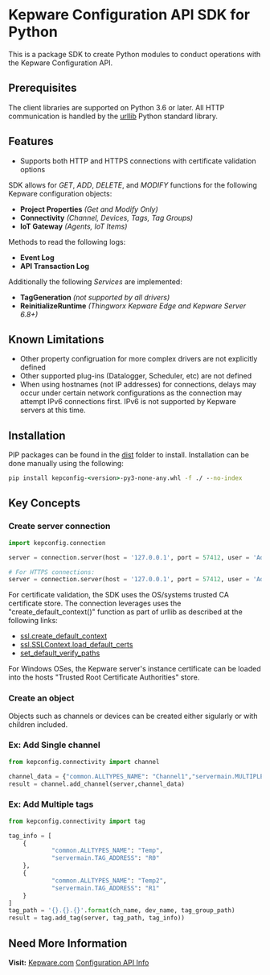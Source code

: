# Kepware Configuration API SDK for Python

This is a package SDK to create Python modules to conduct operations with the Kepware Configuration API.

## Prerequisites

The client libraries are supported on Python 3.6 or later. All HTTP communication is handled by the [urllib](https://docs.python.org/3.6/library/urllib.html#module-urllib) Python standard library.

## Features

- Supports both HTTP and HTTPS connections with certificate validation options

SDK allows for *GET*, *ADD*, *DELETE*, and *MODIFY* functions for the following Kepware configuration objects:

- **Project Properties** *(Get and Modify Only)*
- **Connectivity** *(Channel, Devices, Tags, Tag Groups)*
- **IoT Gateway** *(Agents, IoT Items)*

Methods to read the following logs:

- **Event Log**
- **API Transaction Log**

Additionally the following *Services* are implemented:

- **TagGeneration** *(not supported by all drivers)*
- **ReinitializeRuntime** *(Thingworx Kepware Edge and Kepware Server 6.8+)*

## Known Limitations

- Other property configruation for more complex drivers are not explicitly defined
- Other supported plug-ins (Datalogger, Scheduler, etc) are not defined
- When using hostnames (not IP addresses) for connections, delays may occur under certain network configurations as the connection may attempt IPv6 connections first. IPv6 is not supported by Kepware servers at this time.

## Installation

PIP packages can be found in the [dist](dist) folder to install. Installation can be done manually using the following:

```cmd
pip install kepconfig-<version>-py3-none-any.whl -f ./ --no-index
```

## Key Concepts

### Create server connection

```python
import kepconfig.connection

server = connection.server(host = '127.0.0.1', port = 57412, user = 'Administrator', pw = '')

# For HTTPS connections:
server = connection.server(host = '127.0.0.1', port = 57412, user = 'Administrator', pw = '', https=True)

```

For certificate validation, the SDK uses the OS/systems trusted CA certificate store. The connection leverages uses the "create_default_context()" function as part of urllib as described at the following links:

- [ssl.create_default_context](https://docs.python.org/3/library/ssl.html#ssl.create_default_context)
- [ssl.SSLContext.load_default_certs](https://docs.python.org/3/library/ssl.html#ssl.SSLContext.load_default_certs)
- [set_default_verify_paths](https://docs.python.org/3/library/ssl.html#ssl.SSLContext.set_default_verify_paths)

For Windows OSes, the Kepware server's instance certificate can be loaded into the hosts "Trusted Root Certificate Authorities" store.

### Create an object

Objects such as channels or devices can be created either sigularly or with children included.

### Ex: Add Single channel

```python
from kepconfig.connectivity import channel

channel_data = {"common.ALLTYPES_NAME": "Channel1","servermain.MULTIPLE_TYPES_DEVICE_DRIVER": "Simulator"}
result = channel.add_channel(server,channel_data)
```

### Ex: Add Multiple tags

```python
from kepconfig.connectivity import tag

tag_info = [
    {
            "common.ALLTYPES_NAME": "Temp",
            "servermain.TAG_ADDRESS": "R0"
    },
    {
            "common.ALLTYPES_NAME": "Temp2",
            "servermain.TAG_ADDRESS": "R1"
    }
]
tag_path = '{}.{}.{}'.format(ch_name, dev_name, tag_group_path)
result = tag.add_tag(server, tag_path, tag_info))

```

## Need More Information

**Visit:**
[Kepware.com](https://www.kepware.com/)
[Configuration API Info](https://www.kepware.com/en-us/products/kepserverex/features/configuration-api/)
